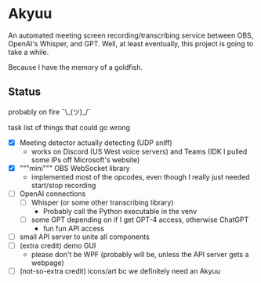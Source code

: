# Akyuu

An automated meeting screen recording/transcribing service between OBS, OpenAI's Whisper, and GPT.
Well, at least eventually, this project is going to take a while.

Because I have the memory of a goldfish.

## Status
probably on fire ¯\\\_(ツ)\_/¯

task list of things that could go wrong
- [x] Meeting detector actually detecting (UDP sniff)
  - works on Discord (US West voice servers) and Teams (IDK I pulled some IPs off Microsoft's website)
- [x] """mini""" OBS WebSocket library
  - implemented most of the opcodes, even though I really just needed start/stop recording
- [ ] OpenAI connections
  - [ ] Whisper (or some other transcribing library)
    - Probably call the Python executable in the venv
  - [ ] some GPT depending on if I get GPT-4 access, otherwise ChatGPT
    - fun fun API access
- [ ] small API server to unite all components
- [ ] (extra credit) demo GUI
  - please don't be WPF (probably will be, unless the API server gets a webpage)
- [ ] (not-so-extra credit) icons/art bc we definitely need an Akyuu